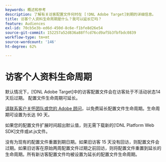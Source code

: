 ```yaml
---
keywords: 概述和参考
description: 了解有关访客配置文件何时在 [!DNL Adobe Target]到期的详细信息。
title: 访客个人资料生命周期是什么？我可以延长它吗？
feature: Audiences
exl-id: 70cb5e3b-ed6d-450d-8c6e-f1bfe8d26e54
source-git-commit: 152257a52d836a88ffcd76cd9af5b3fbfbdc0839
workflow-type: tm+mt
source-wordcount: '146'
ht-degree: 62%

---
```


# 访客个人资料生命周期

默认情况下，[!DNL Adobe Target]中的访客配置文件会在访客处于不活动状态14天后过期。 配置文件生命周期可延长。

[请联系客户关怀团队或您的 Adobe 顾问](/help/main/cmp-resources-and-contact-information.md#reference_ACA3391A00EF467B87930A450050077C)，以免费延长配置文件生命周期。生命周期可设置为长达 90 天。

如果您的配置文件扩展时间超出默认值，则无需下载新的[!DNL Platform Web SDK]文件或at.js文件。

没有为现有的配置文件重置到期日期。如果旧访客 15 天没有回访，则配置文件会过期。如果旧访客在原始两周配置文件过期之前回访，则将配置文件重置到延长的生命周期。所有新访客配置文件均被设置为延长的配置文件生命周期。
